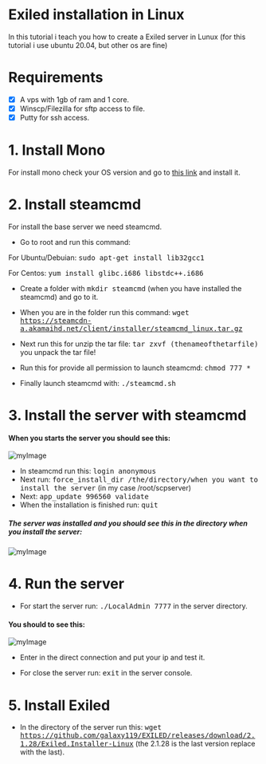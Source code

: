 # Exiled installation in Linux 

In this tutorial i teach you how to create a Exiled server in Lunux (for this tutorial i use ubuntu 20.04, but other os are fine)

# Requirements

- [X] A vps with 1gb of ram and 1 core.
- [x] Winscp/Filezilla for sftp access to file.
- [x] Putty for ssh access.

# 1. Install Mono

For install mono check your OS version and go to [this link](https://www.mono-project.com/download/stable/#download-lin) and install it.

# 2. Install steamcmd

For install the base server we need steamcmd.

* Go to root and run this command: 

For Ubuntu/Debuian: <kbd>sudo apt-get install lib32gcc1</kbd> 

For Centos: <kbd>yum install glibc.i686 libstdc++.i686</kbd>

* Create a folder with <kbd>mkdir steamcmd</kbd> (when you have installed the steamcmd) and go to it.

* When you are in the folder run this command: <kbd>wget https://steamcdn-a.akamaihd.net/client/installer/steamcmd_linux.tar.gz</kbd>

* Next run this for unzip the tar file: <kbd>tar zxvf (thenameofthetarfile)</kbd> you unpack the tar file!

* Run this for provide all permission to launch steamcmd: <kbd>chmod 777 *</kbd>

* Finally launch steamcmd with: <kbd>./steamcmd.sh</kbd>

# 3. Install the server with steamcmd

#### When you starts the server you should see this:

![myImage](https://i.imgur.com/rUK7zLn.png)

* In steamcmd run this: <kbd>login anonymous</kbd>
* Next run: <kbd>force_install_dir /the/directory/when you want to install the server</kbd> (in my case /root/scpserver)
* Next: <kbd>app_update 996560 validate</kbd>
* When the installation is finished run: <kbd>quit</kbd>

##### The server was installed and you should see this in the directory when you install the server:

![myImage](https://i.imgur.com/kKgZYvI.png)

# 4. Run the server

* For start the server run: <kbd>./LocalAdmin 7777</kbd> in the server directory.

#### You should to see this:
![myImage](https://i.imgur.com/udm9iog.png)

* Enter in the direct connection and put your ip and test it.

* For close the server run: <kbd>exit</kbd> in the server console.

# 5. Install Exiled
* In the directory of the server run this: <kbd>wget https://github.com/galaxy119/EXILED/releases/download/2.1.28/Exiled.Installer-Linux</kbd> (the 2.1.28 is the last version replace with the last).
















